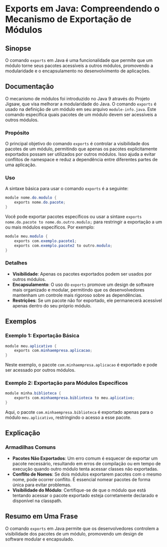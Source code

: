 <!--
Meta Description: # Exports em Java: Compreendendo o Mecanismo de Exportação de Módulos ## Sinopse O comando `exports` em Java é uma funcionalidade que permite que um m...
Meta Keywords: exports, java, módulos, módulo, pacotes
-->

# Exports em Java: Compreendendo o Mecanismo de Exportação de Módulos

## Sinopse
O comando `exports` em Java é uma funcionalidade que permite que um módulo torne seus pacotes acessíveis a outros módulos, promovendo a modularidade e o encapsulamento no desenvolvimento de aplicações.

## Documentação
O mecanismo de módulos foi introduzido no Java 9 através do Projeto Jigsaw, que visa melhorar a modularidade do Java. O comando `exports` é usado na definição de um módulo em seu arquivo `module-info.java`. Este comando especifica quais pacotes de um módulo devem ser acessíveis a outros módulos.

### Propósito
O principal objetivo do comando `exports` é controlar a visibilidade dos pacotes de um módulo, permitindo que apenas os pacotes explicitamente exportados possam ser utilizados por outros módulos. Isso ajuda a evitar conflitos de namespace e reduz a dependência entre diferentes partes de uma aplicação.

### Uso
A sintaxe básica para usar o comando `exports` é a seguinte:

```java
module nome.do.modulo {
    exports nome.do.pacote;
}
```

Você pode exportar pacotes específicos ou usar a sintaxe `exports nome.do.pacote to nome.do.outro.modulo;` para restringir a exportação a um ou mais módulos específicos. Por exemplo:

```java
module meu.modulo {
    exports com.exemplo.pacote1;
    exports com.exemplo.pacote2 to outro.modulo;
}
```

### Detalhes
- **Visibilidade**: Apenas os pacotes exportados podem ser usados por outros módulos.
- **Encapsulamento**: O uso do `exports` promove um design de software mais organizado e modular, permitindo que os desenvolvedores mantenham um controle mais rigoroso sobre as dependências.
- **Restrições**: Se um pacote não for exportado, ele permanecerá acessível apenas dentro do seu próprio módulo.

## Exemplos
### Exemplo 1: Exportação Básica
```java
module meu.aplicativo {
    exports com.minhaempresa.aplicacao;
}
```
Neste exemplo, o pacote `com.minhaempresa.aplicacao` é exportado e pode ser acessado por outros módulos.

### Exemplo 2: Exportação para Módulos Específicos
```java
module minha.biblioteca {
    exports com.minhaempresa.biblioteca to meu.aplicativo;
}
```
Aqui, o pacote `com.minhaempresa.biblioteca` é exportado apenas para o módulo `meu.aplicativo`, restringindo o acesso a esse pacote.

## Explicação
### Armadilhas Comuns
- **Pacotes Não Exportados**: Um erro comum é esquecer de exportar um pacote necessário, resultando em erros de compilação ou em tempo de execução quando outro módulo tenta acessar classes não exportadas.
- **Conflito de Nomes**: Se dois módulos exportarem pacotes com o mesmo nome, pode ocorrer conflito. É essencial nomear pacotes de forma única para evitar problemas.
- **Visibilidade do Módulo**: Certifique-se de que o módulo que está tentando acessar o pacote exportado esteja corretamente declarado e disponível na classpath.

## Resumo em Uma Frase
O comando `exports` em Java permite que os desenvolvedores controlem a visibilidade dos pacotes de um módulo, promovendo um design de software modular e encapsulado.